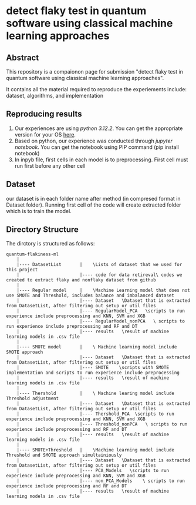 # detect flaky test in quantum software using classical machine learning approaches

## Abstract 
 This repository is a compaionon page for submission "detect flaky test in quantum software using classical machine learning approaches".

It contains all the material required to reproduce the experiements include: dataset, algorithms, and implementation




## Reproducing results
1. Our experiences are using *python 3.12.2*. You can get the appropriate version for your OS [here](https://www.python.org/downloads/).
2. Based on python, our experience was conducted through *jupyter notebook*. You can get the notebook using PIP command (pip install notebook)
3. In inpyb file, first cells in each model is to preprocessing. First cell must run first before any other cell

## Dataset
our dataset is in each folder name after method (in compresed format in Dataset folder). Running first cell of the code will create extracted folder which is to train the model. 


Directory Structure
-----------------------
The dirctory is structured as follows:

    quantum-flakiness-ml
        |
        |---- DatasetList       |    \Lists of dataset that we used for this project
        |                       |---- code for data retireval\ codes we created to extract flaky and nonflaky dataset from github
        |
        |---- Regular model     |    \Machine Learning model that does not use SMOTE and Threshold, includes balance and imbalanced dataset
        |                       |---- Dataset   \Dataset that is extracted from DatasetList, after filtering out setup or util files
        |                       |---- RegularModel_PCA   \scripts to run experience include preprocessing and KNN, SVM and XGB
        |                       |---- RegularModel_nonPCA   \ scripts to run experience include preprocessing and RF and DT
        |                       |---- results   \result of machine learning models in .csv file  
        |
        |---- SMOTE model       |    \ Machine learning model include SMOTE approach
        |                       |---- Dataset   \Dataset that is extracted from DatasetList, after filtering out setup or util files
        |                       |---- SMOTE    \scripts with SMOTE implementation and scripts to run experience include preprocessing
        |                       |---- results   \result of machine learning models in .csv file  
        |
        |---- Thershold         |    \ Machine learing model include Threshold adjustment
        |                       |---- Dataset   \Dataset that is extracted from DatasetList, after filtering out setup or util files
        |                       |---- Thershold_PCA  \scripts to run experience include preprocessing and KNN, SVM and XGB
        |                       |---- Threshold_nonPCA   \ scripts to run experience include preprocessing and RF and DT
        |                       |---- results   \result of machine learning models in .csv file 
        |
        |---- SMOTE+Threshold   |    \Machine learning model include Threshold and SMOTE approach simultainiously
        |                       |---- Dataset   \Dataset that is extracted from DatasetList, after filtering out setup or util files
        |                       |---- PCA_Models   \scripts to run experience include preprocessing and KNN, SVM and XGB
        |                       |---- non_PCA_Models    \ scripts to run experience include preprocessing and RF and DT
        |                       |---- results   \result of machine learning models in .csv file 